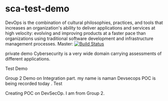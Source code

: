 # sca-test-demo
DevOps is the combination of cultural philosophies, practices, and tools that increases an organization's ability to deliver applications and services at high velocity: evolving and improving products at a faster pace than organizations using traditional software development and infrastructure management processes.
Master: [![Build Status](https://travis-ci.com/zhendong590/sca-test-demo.svg?branch=master)](https://travis-ci.com/zhendong590/sca-test-demo)

private demo
Cybersecurity is a very wide domain carrying assessments of different applications.


Test Demo




<script>alert(1234)</script>
Group 2 Demo on Integration part.
my name is naman
Devsecops POC is being recorded today .
Test



Creating POC on DevSecOp. I am from Group 2.
